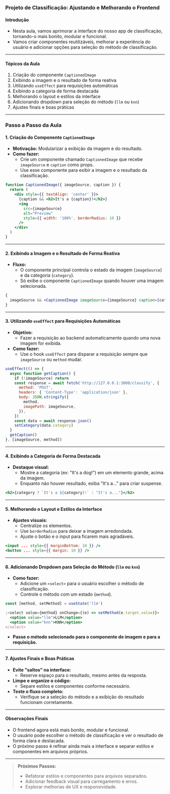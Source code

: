 ### **Projeto de Classificação: Ajustando e Melhorando o Frontend**

#### Introdução

- Nesta aula, vamos aprimorar a interface do nosso app de classificação, tornando-o mais bonito, modular e funcional.
- Vamos criar componentes reutilizáveis, melhorar a experiência do usuário e adicionar opções para seleção do método de classificação.

---

#### Tópicos da Aula

1. Criação do componente `CaptionedImage`
2. Exibindo a imagem e o resultado de forma reativa
3. Utilizando `useEffect` para requisições automáticas
4. Exibindo a categoria de forma destacada
5. Melhorando o layout e estilos da interface
6. Adicionando dropdown para seleção do método (`llm` ou `knn`)
7. Ajustes finais e boas práticas

---

### Passo a Passo da Aula

#### 1. Criação do Componente `CaptionedImage`

- **Motivação:** Modularizar a exibição da imagem e do resultado.
- **Como fazer:**
  - Crie um componente chamado `CaptionedImage` que recebe `imageSource` e `caption` como props.
  - Use esse componente para exibir a imagem e o resultado da classificação.

```jsx
function CaptionedImage({ imageSource, caption }) {
  return (
    <div style={{ textAlign: 'center' }}>
      {caption && <h2>It's a {caption}!</h2>}
      <img
        src={imageSource}
        alt="Preview"
        style={{ width: '100%', borderRadius: 10 }}
      />
    </div>
  )
}
```

---

#### 2. Exibindo a Imagem e o Resultado de Forma Reativa

- **Fluxo:**
  - O componente principal controla o estado da imagem (`imageSource`) e da categoria (`category`).
  - Só exibe o componente `CaptionedImage` quando houver uma imagem selecionada.

```jsx
{
  imageSource && <CaptionedImage imageSource={imageSource} caption={category} />
}
```

---

#### 3. Utilizando `useEffect` para Requisições Automáticas

- **Objetivo:**
  - Fazer a requisição ao backend automaticamente quando uma nova imagem for exibida.
- **Como fazer:**
  - Use o hook `useEffect` para disparar a requisição sempre que `imageSource` ou `method` mudar.

```jsx
useEffect(() => {
  async function getCaption() {
    if (!imageSource) return
    const response = await fetch('http://127.0.0.1:3000/classify', {
      method: 'POST',
      headers: { 'Content-Type': 'application/json' },
      body: JSON.stringify({
        method,
        imagePath: imageSource,
      }),
    })
    const data = await response.json()
    setCategory(data.category)
  }
  getCaption()
}, [imageSource, method])
```

---

#### 4. Exibindo a Categoria de Forma Destacada

- **Destaque visual:**
  - Mostre a categoria (ex: "It's a dog!") em um elemento grande, acima da imagem.
  - Enquanto não houver resultado, exiba "It's a..." para criar suspense.

```jsx
<h2>{category ? `It's a ${category}!` : "It's a..."}</h2>
```

---

#### 5. Melhorando o Layout e Estilos da Interface

- **Ajustes visuais:**
  - Centralize os elementos.
  - Use `borderRadius` para deixar a imagem arredondada.
  - Ajuste o botão e o input para ficarem mais agradáveis.

```jsx
<input ... style={{ marginBottom: 10 }} />
<button ... style={{ margin: 10 }} />
```

---

#### 6. Adicionando Dropdown para Seleção do Método (`llm` ou `knn`)

- **Como fazer:**
  - Adicione um `<select>` para o usuário escolher o método de classificação.
  - Controle o método com um estado (`method`).

```jsx
const [method, setMethod] = useState('llm')

;<select value={method} onChange={(e) => setMethod(e.target.value)}>
  <option value="llm">LLM</option>
  <option value="knn">KNN</option>
</select>
```

- **Passe o método selecionado para o componente de imagem e para a requisição.**

---

#### 7. Ajustes Finais e Boas Práticas

- **Evite "saltos" na interface:**
  - Reserve espaço para o resultado, mesmo antes da resposta.
- **Limpe e organize o código:**
  - Separe estilos e componentes conforme necessário.
- **Teste o fluxo completo:**
  - Verifique se a seleção do método e a exibição do resultado funcionam corretamente.

---

#### Observações Finais

- O frontend agora está mais bonito, modular e funcional.
- O usuário pode escolher o método de classificação e ver o resultado de forma clara e destacada.
- O próximo passo é refinar ainda mais a interface e separar estilos e componentes em arquivos próprios.

---

> **Próximos Passos:**
>
> - Refatorar estilos e componentes para arquivos separados.
> - Adicionar feedback visual para carregamento e erros.
> - Explorar melhorias de UX e responsividade.

